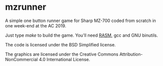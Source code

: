 # mzrunner

A simple one button runner game for Sharp MZ-700 coded from scratch in one week-end at the AC 2019.

Just type *make* to build the game.
You'll need  [RASM](http://www.roudoudou.com/rasm/), gcc and GNU binutils.

The code is licensed under the BSD Simplified license.

The graphics are licensed under the Creative Commons Attribution-NonCommercial 4.0 International License.
